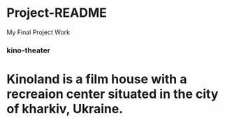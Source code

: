 # Project-README
My Final Project Work
### kino-theater  
# Kinoland is a film house with a recreaion center situated in the city of __kharkiv, Ukraine__.

